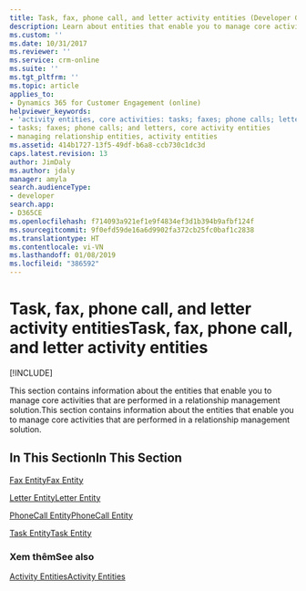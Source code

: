 ```yaml
---
title: Task, fax, phone call, and letter activity entities (Developer Guide for Dynamics 365 for Customer Engagement)| MicrosoftDocs
description: Learn about entities that enable you to manage core activities that are performed in a relationship management solution
ms.custom: ''
ms.date: 10/31/2017
ms.reviewer: ''
ms.service: crm-online
ms.suite: ''
ms.tgt_pltfrm: ''
ms.topic: article
applies_to:
- Dynamics 365 for Customer Engagement (online)
helpviewer_keywords:
- 'activity entities, core activities: tasks; faxes; phone calls; letters'
- tasks; faxes; phone calls; and letters, core activity entities
- managing relationship entities, activity entities
ms.assetid: 414b1727-13f5-49df-b6a8-ccb730c1dc3d
caps.latest.revision: 13
author: JimDaly
ms.author: jdaly
manager: amyla
search.audienceType:
- developer
search.app:
- D365CE
ms.openlocfilehash: f714093a921ef1e9f4834ef3d1b394b9afbf124f
ms.sourcegitcommit: 9f0efd59de16a6d9902fa372cb25fc0baf1c2838
ms.translationtype: HT
ms.contentlocale: vi-VN
ms.lasthandoff: 01/08/2019
ms.locfileid: "386592"
---
```

# <a name="task-fax-phone-call-and-letter-activity-entities"></a><span data-ttu-id="6a810-103">Task, fax, phone call, and letter activity entities</span><span class="sxs-lookup"><span data-stu-id="6a810-103">Task, fax, phone call, and letter activity entities</span></span>

[!INCLUDE[](../includes/cc_applies_to_update_9_0_0.md)]

<span data-ttu-id="6a810-104">This section contains information about the entities that enable you to manage core activities that are performed in a relationship management solution.</span><span class="sxs-lookup"><span data-stu-id="6a810-104">This section contains information about the entities that enable you to manage core activities that are performed in a relationship management solution.</span></span>  
  
## <a name="in-this-section"></a><span data-ttu-id="6a810-105">In This Section</span><span class="sxs-lookup"><span data-stu-id="6a810-105">In This Section</span></span>  
 [<span data-ttu-id="6a810-106">Fax Entity</span><span class="sxs-lookup"><span data-stu-id="6a810-106">Fax Entity</span></span>](entities/fax.md)  
  
 [<span data-ttu-id="6a810-107">Letter Entity</span><span class="sxs-lookup"><span data-stu-id="6a810-107">Letter Entity</span></span>](entities/letter.md)  
  
 [<span data-ttu-id="6a810-108">PhoneCall Entity</span><span class="sxs-lookup"><span data-stu-id="6a810-108">PhoneCall Entity</span></span>](entities/phonecall.md)  
  
 [<span data-ttu-id="6a810-109">Task Entity</span><span class="sxs-lookup"><span data-stu-id="6a810-109">Task Entity</span></span>](entities/task.md)  
  
### <a name="see-also"></a><span data-ttu-id="6a810-110">Xem thêm</span><span class="sxs-lookup"><span data-stu-id="6a810-110">See also</span></span>  
 [<span data-ttu-id="6a810-111">Activity Entities</span><span class="sxs-lookup"><span data-stu-id="6a810-111">Activity Entities</span></span>](activity-entities.md) 
